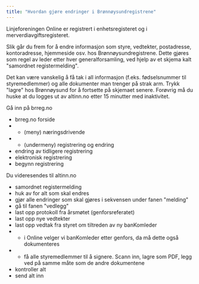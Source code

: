```yaml
---
title: "Hvordan gjøre endringer i Brønnøysundregistrene"
---
```



Linjeforeningen Online er registrert i enhetsregisteret og i merverdiavgiftsregisteret.
    
Slik går du frem for å endre informasjon som styre, vedtekter, postadresse, kontoradresse, hjemmeside osv. hos Brønnøysundregistrene. Dette gjøres som regel av leder etter hver generalforsamling, ved hjelp av et skjema kalt "samordnet registermelding".
    
Det kan være vanskelig å få tak i all informasjon (f.eks. fødselsnummer til styremedlemmer) og alle dokumenter man trenger på strak arm. Trykk "lagre" hos Brønnøysund for å fortsette på skjemaet senere. Forøvrig må du huske at du logges ut av altinn.no etter 15 minutter med inaktivitet.
    
Gå inn på brreg.no

* brreg.no forside
* * (meny) næringsdrivende
* * (undermeny) registrering og endring
* endring av tidligere registrering
* elektronisk registrering
* begynn registrering
    
Du videresendes til altinn.no
    
* samordnet registermelding
* huk av for alt som skal endres
* gjør alle endringer som skal gjøres i sekvensen under fanen "melding"
* gå til fanen "vedlegg"
* last opp protokoll fra årsmøtet (genforsreferatet)
* last opp nye vedtekter
* last opp vedtak fra styret om tiltreden av ny banKomleder
* * i Online velger vi banKomleder etter genfors, da må dette også dokumenteres
* * få alle styremedlemmer til å signere. Scann inn, lagre som PDF, legg ved på samme måte som de andre dokumentene
* kontroller alt
* send alt inn